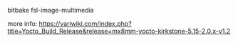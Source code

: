 bitbake fsl-image-multimedia

more info: https://variwiki.com/index.php?title=Yocto_Build_Release&release=mx8mm-yocto-kirkstone-5.15-2.0.x-v1.2